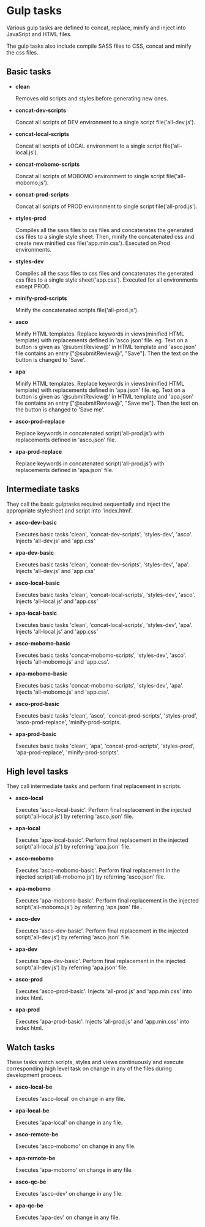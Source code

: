 # Gulp tasks

Various gulp tasks are defined to concat, replace, minify and inject into JavaSript and HTML files.

The gulp tasks also include compile SASS files to CSS, concat and minify the css files.


## Basic tasks

* **clean**

    Removes old scripts and styles before generating new ones.

* **concat-dev-scripts**

    Concat all scripts of DEV environment to a single script file('all-dev.js').

* **concat-local-scripts**

    Concat all scripts of LOCAL environment to a single script file('all-local.js').

* **concat-mobomo-scripts**

    Concat all scripts of MOBOMO environment to single script file('all-mobomo.js').

* **concat-prod-scripts**

    Concat all scripts of PROD environment to single script file('all-prod.js').

* **styles-prod**

    Compiles all the sass files to css files and concatenates the generated css files to a single style sheet. Then, minify the concatenated css and create new minified css file('app.min.css').
    Executed on Prod environments.

* **styles-dev**

    Compiles all the sass files to css files and concatenates the generated css files to a single style sheet('app.css').
    Executed for all environments except PROD.

* **minify-prod-scripts**

    Minify the concatenated scripts file('all-prod.js').

* **asco**

    Minify HTML templates.
    Replace keywords in views(minified HTML template) with replacements defined in 'asco.json' file.
  eg. Text on a button is given as '@submitReview@' in HTML template and 'asco.json' file contains an entry ["@submitReview@", "Save"].
  Then the text on the button is changed to 'Save'.

* **apa**

    Minify HTML templates.
    Replace keywords in views(minified HTML template) with replacements defined in 'apa.json' file.
  eg. Text on a button is given as '@submitReview@' in HTML template and 'apa.json' file contains an entry ["@submitReview@", "Save me"].
  Then the text on the button is changed to 'Save me'.
* **asco-prod-replace**

    Replace keywords in concatenated script('all-prod.js') with replacements defined in 'asco.json' file.

* **apa-prod-replace**

    Replace keywords in concatenated script('all-prod.js') with replacements defined in 'apa.json' file.

## Intermediate tasks

They call the  basic gulptasks required sequentially and inject the appropriate stylesheet and script into 'index.html'.

* **asco-dev-basic**

    Executes basic tasks 'clean', 'concat-dev-scripts', 'styles-dev', 'asco'.
    Injects 'all-dev.js' and 'app.css'

* **apa-dev-basic**

    Executes basic tasks 'clean', 'concat-dev-scripts', 'styles-dev', 'apa'.
    Injects 'all-dev.js' and 'app.css'

* **asco-local-basic**

    Executes basic tasks 'clean', 'concat-local-scripts', 'styles-dev', 'asco'.
    Injects 'all-local.js' and 'app.css'

* **apa-local-basic**

    Executes basic tasks 'clean', 'concat-local-scripts', 'styles-dev', 'apa'.
    Injects 'all-local.js' and 'app.css'

* **asco-mobomo-basic**

    Executes basic tasks 'concat-mobomo-scripts', 'styles-dev', 'asco'.
    Injects 'all-mobomo.js' and 'app.css'.

* **apa-mobomo-basic**

    Executes basic tasks 'concat-mobomo-scripts', 'styles-dev', 'apa'.
    Injects 'all-mobomo.js' and 'app.css'.

* **asco-prod-basic**

    Executes basic tasks 'clean', 'asco', 'concat-prod-scripts', 'styles-prod', 'asco-prod-replace', 'minify-prod-scripts.

* **apa-prod-basic**

    Executes basic tasks 'clean', 'apa', 'concat-prod-scripts', 'styles-prod', 'apa-prod-replace', 'minify-prod-scripts'.

## High level tasks
They call intermediate tasks and perform final replacement in scripts.

* **asco-local**

    Executes 'asco-local-basic'.
    Perform final replacement in the injected script('all-local.js') by referring 'asco.json' file.

* **apa-local**

    Executes 'apa-local-basic'.
    Perform final replacement in the injected script('all-local.js') by referring 'apa.json' file.

* **asco-mobomo**

    Executes 'asco-mobomo-basic'.
    Perform final replacement in the injected script('all-mobomo.js') by referring 'asco.json' file.

* **apa-mobomo**

    Executes 'apa-mobomo-basic'.
    Perform final replacement in the injected script('all-mobomo.js') by referring 'apa.json' file .

* **asco-dev**

    Executes 'asco-dev-basic'.
    Perform final replacement in the injected script('all-dev.js') by referring 'asco.json' file.

* **apa-dev**

    Executes 'apa-dev-basic'.
    Perform final replacement in the injected script('all-dev.js') by referring 'apa.json' file.

* **asco-prod**

    Executes 'asco-prod-basic'.
    Injects 'all-prod.js' and 'app.min.css' into index html.

* **apa-prod**

    Executes 'apa-prod-basic'.
    Injects 'all-prod.js' and 'app.min.css' into index html.

## Watch tasks

These tasks watch scripts, styles and views continuously and execute corresponding high level task on change in any of the files during development process.

* **asco-local-be**

    Executes 'asco-local' on change in any file.

* **apa-local-be**

    Executes 'apa-local' on change in any file.

* **asco-remote-be**

    Executes 'asco-mobomo' on change in any file.

* **apa-remote-be**

    Executes 'apa-mobomo' on change in any file.

* **asco-qc-be**

    Executes 'asco-dev' on change in any file.

* **apa-qc-be**

    Executes 'apa-dev' on change in any file.
